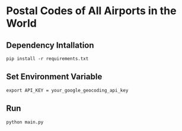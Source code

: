 # Postal Codes of All Airports in the World
## Dependency Intallation
```
pip install -r requirements.txt
```
## Set Environment Variable
```
export API_KEY = your_google_geocoding_api_key
```
## Run
```python
python main.py
```
